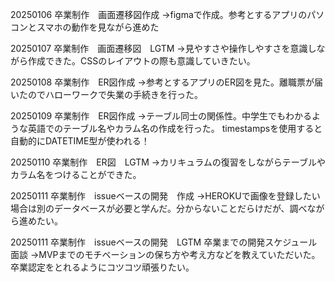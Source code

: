 20250106 卒業制作　画面遷移図作成 
→figmaで作成。参考とするアプリのパソコンとスマホの動作を見ながら進めた

20250107 卒業制作　画面遷移図　LGTM 
→見やすさや操作しやすさを意識しながら作成できた。CSSのレイアウトの際も意識していきたい。

20250108 卒業制作　ER図作成
→参考とするアプリのER図を見た。離職票が届いたのでハローワークで失業の手続きを行った。

20250109 卒業制作　ER図作成
→テーブル同士の関係性。中学生でもわかるような英語でのテーブル名やカラム名の作成を行った。
timestampsを使用すると自動的にDATETIME型が使われる！

20250110 卒業制作　ER図　LGTM
→カリキュラムの復習をしながらテーブルやカラム名をつけることができた。

20250111 卒業制作　issueベースの開発　作成
→HEROKUで画像を登録したい場合は別のデータベースが必要と学んだ。分からないことだらけだが、調べながら進めたい。

20250111 卒業制作　issueベースの開発　LGTM
卒業までの開発スケジュール面談
→MVPまでのモチベーションの保ち方や考え方などを教えていただいた。卒業認定をとれるようにコツコツ頑張りたい。